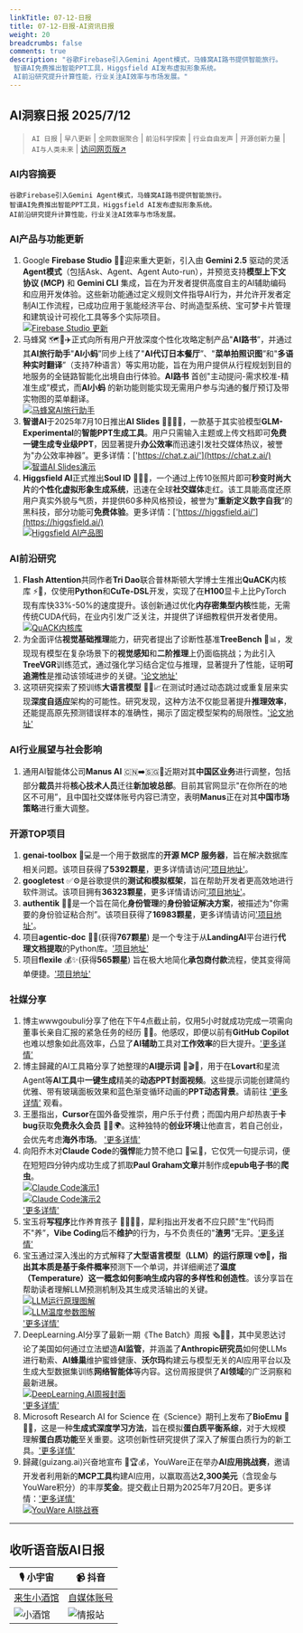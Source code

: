 ```yaml
---
linkTitle: 07-12-日报
title: 07-12-日报-AI资讯日报
weight: 20
breadcrumbs: false
comments: true
description: "谷歌Firebase引入Gemini Agent模式，马蜂窝AI路书提供智能旅行。 智谱AI免费推出智能PPT工具，Higgsfield AI发布虚拟形象系统。 AI前沿研究提升计算性能，行业关注AI效率与市场发展。"
---
```


## AI洞察日报 2025/7/12

>  `AI 日报` | `早八更新` | `全网数据聚合` | `前沿科学探索` | `行业自由发声` | `开源创新力量` | `AI与人类未来` | [访问网页版↗️](https://ai.hubtoday.app/)



### **AI内容摘要**

```
谷歌Firebase引入Gemini Agent模式，马蜂窝AI路书提供智能旅行。
智谱AI免费推出智能PPT工具，Higgsfield AI发布虚拟形象系统。
AI前沿研究提升计算性能，行业关注AI效率与市场发展。
```



### AI产品与功能更新
1.  Google **Firebase Studio** 🚀✨迎来重大更新，引入由 **Gemini 2.5** 驱动的灵活**Agent模式**（包括Ask、Agent、Agent Auto-run），并预览支持**模型上下文协议 (MCP)** 和 **Gemini CLI** 集成，旨在为开发者提供高度自主的AI辅助编码和应用开发体验。这些新功能通过定义规则文件指导AI行为，并允许开发者定制AI工作流程，已成功应用于氢能经济平台、时尚造型系统、宝可梦卡片管理和建筑设计可视化工具等多个实际项目。
    <br/> [![Firebase Studio 更新](https://cdn.jsdmirror.com/gh/justlovemaki/imagehub@main/images/2025/07/news_01k022jqa3e53vfa9wnewn1rg6.avif)](https://cdn.jsdmirror.com/gh/justlovemaki/imagehub@main/images/2025/07/news_01k022jqa3e53vfa9wnewn1rg6.avif) <br/>
2.  马蜂窝 🗺️🤖✈️正式向所有用户开放深度个性化攻略定制产品"**AI路书**”，并通过其**AI旅行助手**"**AI小蚂**”同步上线了"**AI代订日本餐厅**”、"**菜单拍照识图**”和"**多语种实时翻译**”（支持7种语言）等实用功能，旨在为用户提供从行程规划到目的地服务的全链路智能化出境自由行体验。**AI路书** 首创"主动提问-需求校准-精准生成”模式，而**AI小蚂** 的新功能则能实现无需用户参与沟通的餐厅预订及带实物图的菜单翻译。
    <br/> [![马蜂窝AI旅行助手](https://cdn.jsdmirror.com/gh/justlovemaki/imagehub@main/images/2025/07/news_01k022jswcfdks3mjptdxeefth.avif)](https://cdn.jsdmirror.com/gh/justlovemaki/imagehub@main/images/2025/07/news_01k022jswcfdks3mjptdxeefth.avif) <br/>
3.  **智谱AI**于2025年7月10日推出**AI Slides** 👩‍💻✨🎉，一款基于其实验模型**GLM-Experimental**的**智能PPT生成工具**。用户只需输入主题或上传文档即可**免费一键生成专业级PPT**，因显著提升**办公效率**而迅速引发社交媒体热议，被誉为"办公效率神器”。更多详情：['https://chat.z.ai/'](https://chat.z.ai/)
    <br/> [![智谱AI Slides演示](https://cdn.jsdmirror.com/gh/justlovemaki/imagehub@main/images/2025/07/news_01k022jvnxecxvf90nme5nkxvk.avif)](https://cdn.jsdmirror.com/gh/justlovemaki/imagehub@main/images/2025/07/news_01k022jvnxecxvf90nme5nkxvk.avif) <br/>
4.  **Higgsfield AI**正式推出**Soul ID** 📸✨🤩，一个通过上传10张照片即可**秒变时尚大片**的**个性化虚拟形象生成系统**，迅速在全球**社交媒体**走红。该工具能高度还原用户真实外貌与气质，并提供60多种风格预设，被誉为"**重新定义数字自我**”的黑科技，部分功能可**免费体验**。更多详情：['https://higgsfield.ai/'](https://higgsfield.ai/)
    <br/> [![Higgsfield AI产品图](https://cdn.jsdmirror.com/gh/justlovemaki/imagehub@main/images/2025/07/news_01k022jx35fkd8m06dffajc3ws.avif)](https://cdn.jsdmirror.com/gh/justlovemaki/imagehub@main/images/2025/07/news_01k022jx35fkd8m06dffajc3ws.avif) <br/>

### AI前沿研究
1.  **Flash Attention**共同作者**Tri Dao**联合普林斯顿大学博士生推出**QuACK**内核库 ⚡️🚀，仅使用**Python**和**CuTe-DSL**开发，实现了在**H100**显卡上比PyTorch现有库快33%-50%的速度提升。该创新通过优化**内存密集型内核**性能，无需传统CUDA代码，在业内引发广泛关注，并提供了详细教程供开发者使用。
    <br/> [![QuACK内核库](https://cdn.jsdmirror.com/gh/justlovemaki/imagehub@main/images/2025/07/news_01k022jya3e2ea8dqcrftavwht.avif)](https://cdn.jsdmirror.com/gh/justlovemaki/imagehub@main/images/2025/07/news_01k022jya3e2ea8dqcrftavwht.avif) <br/>
2.  为全面评估**视觉基础推理**能力，研究者提出了诊断性基准**TreeBench** 🧠📊，发现现有模型在复杂场景下的**视觉感知**和**二阶推理**上仍面临挑战；为此引入**TreeVGR**训练范式，通过强化学习结合定位与推理，显著提升了性能，证明**可追溯性**是推动该领域进步的关键。['论文地址'](https://arxiv.org/abs/2507.07999)
3.  这项研究探索了预训练**大语言模型** 🔬🧠📈在测试时通过动态跳过或重复层来实现**深度自适应**架构的可能性。研究发现，这种方法不仅能显著提升**推理效率**，还能提高原先预测错误样本的准确性，揭示了固定模型架构的局限性。['论文地址'](https://arxiv.org/abs/2507.07996)

### AI行业展望与社会影响
1.  通用AI智能体公司**Manus AI** 🇨🇳➡️🇸🇬🤔近期对其**中国区业务**进行调整，包括部分**裁员**并将**核心技术人员**迁往**新加坡总部**。目前其官网显示"在你所在的地区不可用”，且中国社交媒体账号内容已清空，表明**Manus**正在对其**中国市场策略**进行重大调整。

### 开源TOP项目
1.  **genai-toolbox** 🌟💻是一个用于数据库的**开源 MCP 服务器**，旨在解决数据库相关问题。该项目获得了**5392颗星**，更多详情请访问['项目地址'](https://github.com/googleapis/genai-toolbox)。
2.  **googletest** ✅⚙️是谷歌提供的**测试和模拟框架**，旨在帮助开发者更高效地进行软件测试。该项目拥有**36323颗星**，更多详情请访问['项目地址'](https://github.com/google/googletest)。
3.  **authentik** 🔐🔗是一个旨在简化**身份管理**的**身份验证解决方案**，被描述为"你需要的身份验证粘合剂”。该项目获得了**16983颗星**，更多详情请访问['项目地址'](https://github.com/goauthentik/authentik)。
4.  项目**agentic-doc** 📄🤖(获得**767颗星**) 是一个专注于从**LandingAI**平台进行**代理文档提取**的Python库。['项目地址'](https://github.com/landing-ai/agentic-doc)
5.  项目**flexile** 💰✨(获得**565颗星**) 旨在极大地简化**承包商付款**流程，使其变得简单便捷。['项目地址'](https://github.com/antiwork/flexile)

### 社媒分享
1.  博主wwwgoubuli分享了他在下午4点截止前，仅用5小时就成功完成一项需向董事长亲自汇报的紧急任务的经历 🤯🚀。他感叹，即便以前有**GitHub Copilot**也难以想象如此高效率，凸显了**AI辅助**工具对**工作效率**的巨大提升。['更多详情'](https://x.com/wwwgoubuli/status/1943616215542325613)
2.  博主歸藏的AI工具箱分享了她整理的**AI提示词** 🎨🎬✨，用于在**Lovart**和星流Agent等**AI工具**中**一键生成**精美的**动态PPT封面视频**。这些提示词能创建简约优雅、带有玻璃面板效果和蓝色渐变循环动画的**PPT动态背景**。请前往 ['更多详情'](https://weibo.com/6182606334/PACAsCWwf) 观看。
3.  王墨指出，**Cursor**在国外备受推崇，用户乐于付费；而国内用户却热衷于**卡bug**获取**免费永久会员** 🤔💸🌍。这种独特的**创业环境**让他直言，若自己创业，会优先考虑**海外市场**。 ['更多详情'](https://m.okjike.com/originalPosts/6870d859a9ac225444152438)
4.  向阳乔木对**Claude Code**的**强悍**能力赞不绝口 🤩💻🔥，它仅凭一句提示词，便在短短四分钟内成功生成了抓取**Paul Graham文章**并制作成**epub电子书**的**爬虫**。
    <br/> [![Claude Code演示1](https://cdn.jsdmirror.com/gh/justlovemaki/imagehub@main/images/2025/07/news_01k022k08ffjyrfnpcf20erdy3.avif)](https://cdn.jsdmirror.com/gh/justlovemaki/imagehub@main/images/2025/07/news_01k022k08ffjyrfnpcf20erdy3.avif) <br/> [![Claude Code演示2](https://cdn.jsdmirror.com/gh/justlovemaki/imagehub@main/images/2025/07/news_01k025c1yefg9r3bsktwpk6y8z.avif)](https://cdn.jsdmirror.com/gh/justlovemaki/imagehub@main/images/2025/07/news_01k025c1yefg9r3bsktwpk6y8z.avif) <br/> ['更多详情'](https://x.com/vista8/status/1943547771568689502)
5.  宝玉将**写程序**比作养育孩子 👨‍💻👶💔，犀利指出开发者不应只顾"生”代码而不"养”，**Vibe Coding**后不**维护**的行为，与不负责任的"**渣男**”无异。['更多详情'](https://x.com/dotey/status/1943545932487725269)
6.  宝玉通过深入浅出的方式解释了**大型语言模型（LLM）**的运行原理 💡🤓📖，指出其本质是基于**条件概率**预测下一个单词，并详细阐述了**温度（Temperature）**这一概念如何影响生成内容的**多样性和创造性**。该分享旨在帮助读者理解LLM预测机制及其生成灵活输出的关键。
    <br/> [![LLM运行原理图解](https://cdn.jsdmirror.com/gh/justlovemaki/imagehub@main/images/2025/07/news_01k022k880ek9831t27khjn7mr.avif)](https://cdn.jsdmirror.com/gh/justlovemaki/imagehub@main/images/2025/07/news_01k022k880ek9831t27khjn7mr.avif) <br/> [![LLM温度参数图解](https://cdn.jsdmirror.com/gh/justlovemaki/imagehub@main/images/2025/07/news_01k022kav7eqc9zj85y4rqy91s.avif)](https://cdn.jsdmirror.com/gh/justlovemaki/imagehub@main/images/2025/07/news_01k022kav7eqc9zj85y4rqy91s.avif) <br/> ['更多详情'](https://baoyu.io/translations/how-llms-work-explained-clearly)
7.  DeepLearning.AI分享了最新一期《The Batch》周报 🗞️🤖🐝，其中吴恩达讨论了美国如何通过立法塑造**AI监管**，并涵盖了**Anthropic研究员**如何使LLMs进行勒索、**AI蜂巢**维护蜜蜂健康、**沃尔玛**构建云与模型无关的AI应用平台以及生成大型数据集训练**网络智能体**等内容。这份周报提供了**AI领域**的广泛洞察和最新进展。
    <br/> [![DeepLearning.AI周报封面](https://cdn.jsdmirror.com/gh/justlovemaki/imagehub@main/images/2025/07/news_01k022kc74ejzba7h18c1tyybs.avif)](https://cdn.jsdmirror.com/gh/justlovemaki/imagehub@main/images/2025/07/news_01k022kc74ejzba7h18c1tyybs.avif) <br/> ['更多详情'](https://hubs.la/Q03wLbTb0)
8.  Microsoft Research AI for Science 在《Science》期刊上发布了**BioEmu** 🔬🧬✨，这是一种**生成式深度学习方法**，旨在模拟**蛋白质平衡系综**，对于大规模理解**蛋白质功能**至关重要。这项创新性研究提供了深入了解蛋白质行为的新工具。['更多详情'](https://msft.it/6010S7T8n)
9.  歸藏(guizang.ai)兴奋地宣布 🥳🏆💰，YouWare正在举办**AI应用挑战赛**，邀请开发者利用新的**MCP工具**构建AI应用，以赢取高达**2,300美元**（含现金与YouWare积分）的丰厚**奖金**。提交截止日期为2025年7月20日。更多详情：['更多详情'](https://x.com/op7418/status/1943359656061210703)
    <br/> [![YouWare AI挑战赛](https://cdn.jsdmirror.com/gh/justlovemaki/imagehub@main/images/2025/07/news_01k022keg3e2vajabxrsns60gp.avif)](https://cdn.jsdmirror.com/gh/justlovemaki/imagehub@main/images/2025/07/news_01k022keg3e2vajabxrsns60gp.avif) <br/>

---

## **收听语音版AI日报**

| 🎙️ **小宇宙** | 📹 **抖音** |
| --- | --- |
| [来生小酒馆](https://www.xiaoyuzhoufm.com/podcast/683c62b7c1ca9cf575a5030e)  |   [自媒体账号](https://www.douyin.com/user/MS4wLjABAAAAwpwqPQlu38sO38VyWgw9ZjDEnN4bMR5j8x111UxpseHR9DpB6-CveI5KRXOWuFwG)| 
| ![小酒馆](https://cdn.jsdmirror.com/gh/justlovemaki/imagehub@main/logo/f959f7984e9163fc50d3941d79a7f262.md.png) | ![情报站](https://cdn.jsdmirror.com/gh/justlovemaki/imagehub@main/logo/7fc30805eeb831e1e2baa3a240683ca3.md.png) |

    